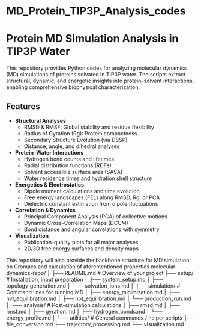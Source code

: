 # MD_Protein_TIP3P_Analysis_codes
# Protein MD Simulation Analysis in TIP3P Water

This repository provides Python codes for analyzing molecular dynamics (MD) simulations of proteins solvated in TIP3P water. The scripts extract structural, dynamic, and energetic insights into protein–solvent interactions, enabling comprehensive biophysical characterization.

## Features
- **Structural Analyses**
  - RMSD & RMSF: Global stability and residue flexibility
  - Radius of Gyration (Rg): Protein compactness
  - Secondary Structure Evolution (via DSSP)
  - Distance, angle, and dihedral analyses
- **Protein–Water Interactions**
  - Hydrogen bond counts and lifetimes
  - Radial distribution functions (RDFs)
  - Solvent accessible surface area (SASA)
  - Water residence times and hydration shell structure
- **Energetics & Electrostatics**
  - Dipole moment calculations and time evolution
  - Free energy landscapes (FEL) along RMSD, Rg, or PCA
  - Dielectric constant estimation from dipole fluctuations
- **Correlation & Dynamics**
  - Principal Component Analysis (PCA) of collective motions
  - Dynamic Cross-Correlation Maps (DCCM)
  - Bond distance and angular correlations with symmetry
- **Visualization**
  - Publication-quality plots for all major analyses
  - 2D/3D free energy surfaces and density maps

This repository will also provide the backbone structure for MD simulation on Gromacs and calculation of aforementioned properties
molecular-dynamics-repo/
│
├── README.md                # Overview of your project
├── setup/                   # Installation, input preparation
│   ├── system_setup.md
│   ├── topology_generation.md
│   └── solvation_ions.md
│
├── simulation/              # Command lines for running MD
│   ├── energy_minimization.md
│   ├── nvt_equilibration.md
│   ├── npt_equilibration.md
│   └── production_run.md
│
├── analysis/                # Post-simulation calculations
│   ├── rmsd.md
│   ├── rmsf.md
│   ├── gyration.md
│   ├── hydrogen_bonds.md
│   └── energy_profile.md
│
└── utilities/               # General commands / helper scripts
    ├── file_conversion.md
    ├── trajectory_processing.md
    └── visualization.md
